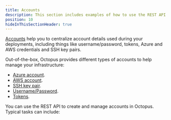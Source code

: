```yaml
---
title: Accounts
description: This section includes examples of how to use the REST API to create and manage accounts in Octopus.
position: 10
hideInThisSectionHeader: true
---
```


[Accounts](https://g.octopushq.com/OnboardingAccountsLearnMore) help you to centralize account details used during your deployments, including things like username/password, tokens, Azure and AWS credentials and SSH key pairs. 

Out-of-the-box, Octopus provides different types of accounts to help manage your infrastructure:
- [Azure account](/docs/infrastructure/deployment-targets/azure/index.md).
- [AWS account](/docs/infrastructure/deployment-targets/aws/index.md).
- [SSH key pair](/docs/infrastructure/deployment-targets/linux/ssh-key-pair.md).
- [Username/Password](/docs/infrastructure/deployment-targets/username-and-password.md).
- [Tokens](/docs/infrastructure/deployment-targets/tokens.md). 

You can use the REST API to create and manage accounts in Octopus. Typical tasks can include:
